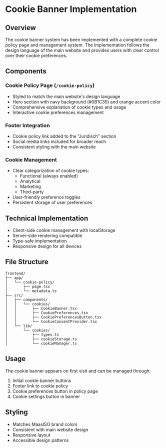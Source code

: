 # Cookie Banner Implementation

## Overview
The cookie banner system has been implemented with a complete cookie policy page and management system. The implementation follows the design language of the main website and provides users with clear control over their cookie preferences.

## Components

### Cookie Policy Page (`/cookie-policy`)
- Styled to match the main website's design language
- Hero section with navy background (#0B1C35) and orange accent color
- Comprehensive explanation of cookie types and usage
- Interactive cookie preferences management

### Footer Integration
- Cookie policy link added to the "Juridisch" section
- Social media links included for broader reach
- Consistent styling with the main website

### Cookie Management
- Clear categorization of cookie types:
  - Functional (always enabled)
  - Analytical
  - Marketing
  - Third-party
- User-friendly preference toggles
- Persistent storage of user preferences

## Technical Implementation
- Client-side cookie management with localStorage
- Server-side rendering compatible
- Type-safe implementation
- Responsive design for all devices

## File Structure
```
frontend/
├── app/
│   └── cookie-policy/
│       ├── page.tsx
│       └── metadata.ts
├── src/
│   ├── components/
│   │   └── cookies/
│   │       ├── CookieBanner.tsx
│   │       ├── CookiePreferences.tsx
│   │       ├── CookiePreferencesButton.tsx
│   │       └── CookieConsentProvider.tsx
│   └── lib/
│       └── cookies/
│           ├── types.ts
│           ├── cookieStorage.ts
│           └── cookieManager.ts
```

## Usage
The cookie banner appears on first visit and can be managed through:
1. Initial cookie banner buttons
2. Footer link to cookie policy
3. Cookie preferences button in policy page
4. Cookie settings button in banner

## Styling
- Matches MaasISO brand colors
- Consistent with main website design
- Responsive layout
- Accessible design patterns